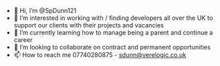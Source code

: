 - 👋 Hi, I’m @SpDunn121
- 👀 I’m interested in working with / finding developers all over the UK to support our clients with their projects and vacancies 
- 🌱 I’m currently learning how to manage being a parent and continue a career
- 💞️ I’m looking to collaborate on contract and permanent opportunities
- 📫 How to reach me 07740280875 - sdunn@verelogic.co.uk

<!---
SpDunn121/SpDunn121 is a ✨ special ✨ repository because its `README.md` (this file) appears on your GitHub profile.
You can click the Preview link to take a look at your changes.
--->
